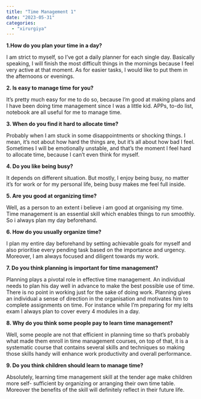 ```yaml
---
title: "Time Management 1"
date: "2023-05-31"
categories: 
  - "xirurgiya"
---
```


**1.How do you plan your time in a day?**

I am strict to myself, so I’ve got a daily planner for each single day. Basically speaking, I will finish the most difficult things in the mornings because I feel very active at that moment. As for easier tasks, I would like to put them in the afternoons or evenings.

**2\. Is easy to manage time for you?**

It’s pretty much easy for me to do so, because I’m good at making plans and I have been doing time management since I was a little kid. APPs, to-do list, notebook are all useful for me to manage time.

**3\. When do you find it hard to allocate time?**

Probably when I am stuck in some disappointments or shocking things. I mean, it’s not about how hard the things are, but it’s all about how bad I feel. Sometimes I will be emotionally unstable, and that’s the moment I feel hard to allocate time, because I can’t even think for myself.

**4\. Do you like being busy?**

It depends on different situation. But mostly, I enjoy being busy, no matter it’s for work or for my personal life, being busy makes me feel full inside.

**5\. Are you good at organizing time?**

Well, as a person to an extent i believe i am good at organising my time. Time management is an essential skill which enables things to run smoothly. So i always plan my day beforehand.

**6\. How do you usually organize time?**

I plan my entire day beforehand by setting achievable goals for myself and also prioritise every pending task based on the importance and urgency. Moreover, I am always focused and diligent towards my work.

**7\. Do you think planning is important for time management?**

Planning plays a pivotal role in effective time management. An individual needs to plan his day well in advance to make the best possible use of time. There is no point in working just for the sake of doing work. Planning gives an individual a sense of direction in the organisation and motivates him to complete assignments on time. For instance while I’m preparing for my ielts exam I always plan to cover every 4 modules in a day.

**8\. Why do you think some people pay to learn time management?**

Well, some people are not that efficient in planning time so that’s probably what made them enroll in time management courses, on top of that, it is a systematic course that contains several skills and techniques so making those skills handy will enhance work productivity and overall performance.

**9\. Do you think children should learn to manage time?**

Absolutely, learning time management skill at the tender age make children more self- sufficient by organizing or arranging their own time table. Moreover the benefits of the skill will definitely reflect in their future life.
